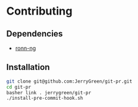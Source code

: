 # Contributing

## Dependencies

- [ronn-ng](https://github.com/apjanke/ronn-ng)

## Installation

```bash
git clone git@github.com:JerryGreen/git-pr.git
cd git-pr
basher link . jerrygreen/git-pr
./install-pre-commit-hook.sh
```
